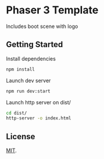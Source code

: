 # Phaser 3 Template
Includes boot scene with logo

## Getting Started
Install dependencies
```sh
npm install
```

Launch dev server
```sh
npm run dev:start
```

Launch http server on dist/
```sh
cd dist/
http-server -o index.html
```

## License
[MIT](https://github.com/MochicStudio/phaser-template/blob/master/LICENSE).
